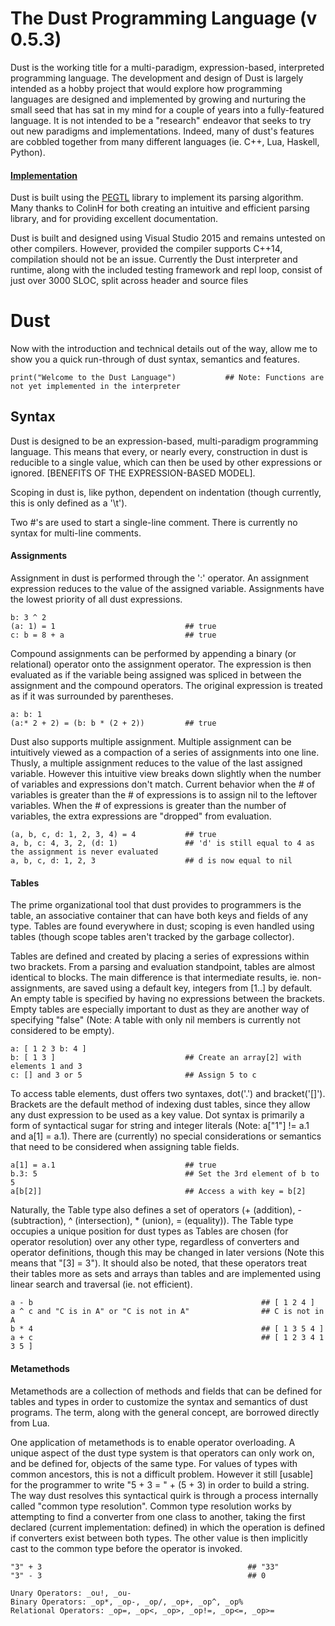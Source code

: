 # The Dust Programming Language (v 0.5.3)
	
Dust is the working title for a multi-paradigm, expression-based, interpreted programming language. The development and design of Dust is largely intended as a hobby project that would explore how
programming languages are designed and implemented by growing and nurturing the small seed that has sat in my mind for a couple of years into a fully-featured language. It is not intended to be a
"research" endeavor that seeks to try out new paradigms and implementations. Indeed, many of dust's features are cobbled together from many different languages (ie. C++, Lua, Haskell, Python).

#### [Implementation](https://github.com/hGriff0n/DustLang/tree/master/Interpreter)
Dust is built using the [PEGTL](https://github.com/ColinH/PEGTL) library to implement its parsing algorithm. Many thanks to ColinH for both creating an intuitive and efficient parsing library, and for providing excellent documentation.

Dust is built and designed using Visual Studio 2015 and remains untested on other compilers. However, provided the compiler supports C++14, compilation should not be an issue.
Currently the Dust interpreter and runtime, along with the included testing framework and repl loop, consist of just over 3000 SLOC, split across header and source files


# Dust
Now with the introduction and technical details out of the way, allow me to show you a quick run-through of dust syntax, semantics and features.

	print("Welcome to the Dust Language")			## Note: Functions are not yet implemented in the interpreter

## Syntax

Dust is designed to be an expression-based, multi-paradigm programming language. This means that every, or nearly every, construction in dust is reducible to a single value,
which can then be used by other expressions or ignored. [BENEFITS OF THE EXPRESSION-BASED MODEL].

Scoping in dust is, like python, dependent on indentation (though currently, this is only defined as a '\t').

Two #'s are used to start a single-line comment. There is currently no syntax for multi-line comments.

#### Assignments

Assignment in dust is performed through the ':' operator.
An assignment expression reduces to the value of the assigned variable.
Assignments have the lowest priority of all dust expressions.

    b: 3 ^ 2
    (a: 1) = 1                             ## true
    c: b = 8 + a                           ## true

Compound assignments can be performed by appending a binary (or relational) operator onto the assignment operator.
The expression is then evaluated as if the variable being assigned was spliced in between the assignment and the compound operators.
The original expression is treated as if it was surrounded by parentheses.

	a: b: 1
	(a:* 2 + 2) = (b: b * (2 + 2))         ## true

Dust also supports multiple assignment.
Multiple assignment can be intuitively viewed as a compaction of a series of assignments into one line.
Thusly, a multiple assignment reduces to the value of the last assigned variable.
However this intuitive view breaks down slightly when the number of variables and expressions don't match.
Current behavior when the # of variables is greater than the # of expressions is to assign nil to the leftover variables.
When the # of expressions is greater than the number of variables, the extra expressions are "dropped" from evaluation.

    (a, b, c, d: 1, 2, 3, 4) = 4           ## true
    a, b, c: 4, 3, 2, (d: 1)               ## 'd' is still equal to 4 as the assignment is never evaluated
    a, b, c, d: 1, 2, 3                    ## d is now equal to nil

#### Tables

The prime organizational tool that dust provides to programmers is the table, an associative container that can have both keys and fields of any type.
Tables are found everywhere in dust; scoping is even handled using tables (though scope tables aren't tracked by the garbage collector).

Tables are defined and created by placing a series of expressions within two brackets. From a parsing and evaluation standpoint, tables are almost identical to blocks. The main difference is that intermediate results, ie. non-assignments, are saved using a default key, integers from [1..] by default. An empty table is specified by having no expressions between the brackets. Empty tables are especially important to dust as they are another way of specifying "false" (Note: A table with only nil members is currently not considered to be empty).

    a: [ 1 2 3 b: 4 ]
    b: [ 1 3 ]                             ## Create an array[2] with elements 1 and 3
    c: [] and 3 or 5                       ## Assign 5 to c

To access table elements, dust offers two syntaxes, dot('.') and bracket('[]'). Brackets are the default method of indexing dust tables, since they allow any dust expression to be used as a key value. Dot syntax is primarily a form of syntactical sugar for string and integer literals (Note: a["1"] != a.1 and a[1] = a.1). There are (currently) no special considerations or semantics that need to be considered when assigning table fields.

    a[1] = a.1                             ## true
    b.3: 5                                 ## Set the 3rd element of b to 5
    a[b[2]]                                ## Access a with key = b[2]

Naturally, the Table type also defines a set of operators (+ (addition), - (subtraction), ^ (intersection), * (union), = (equality)). The Table type occupies a unique position for dust types as Tables are chosen (for operator resolution) over any other type, regardless of converters and operator definitions, though this may be changed in later versions (Note this means that "[3] = 3"). It should also be noted, that these operators treat their tables more as sets and arrays than tables and are implemented using linear search and traversal (ie. not efficient).

    a - b                                                   ## [ 1 2 4 ]
    a ^ c and "C is in A" or "C is not in A"                ## C is not in A
    b * 4                                                   ## [ 1 3 5 4 ]
    a + c                                                   ## [ 1 2 3 4 1 3 5 ]

#### Metamethods

Metamethods are a collection of methods and fields that can be defined for tables and types in order to customize the syntax and semantics of dust programs. The term, along with the general concept, are borrowed directly from Lua.

One application of metamethods is to enable operator overloading. A unique aspect of the dust type system is that operators can only work on, and be defined for, objects of the same type. For values of types with common ancestors, this is not a difficult problem. However it still [usable] for the programmer to write "5 + 3 = " + (5 + 3) in order to build a string. The way dust resolves this syntactical quirk is through a process internally called "common type resolution". Common type resolution works by attempting to find a converter from one class to another, taking the first declared (current implementation: defined) in which the operation is defined if converters exist between both types. The other value is then implicitly cast to the common type before the operator is invoked.

	"3" + 3                                              ## "33"
	"3" - 3                                              ## 0

	Unary Operators: _ou!, _ou-
	Binary Operators: _op*, _op-, _op/, _op+, _op^, _op%
	Relational Operators: _op=, _op<, _op>, _op!=, _op<=, _op>=
